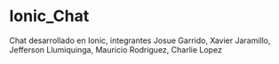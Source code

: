 # Ionic_Chat
Chat desarrollado en Ionic, integrantes Josue Garrido, Xavier Jaramillo, Jefferson Llumiquinga, Mauricio Rodriguez, Charlie Lopez
